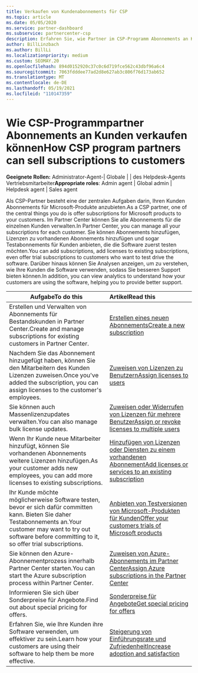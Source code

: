 ```yaml
---
title: Verkaufen von Kundenabonnements für CSP
ms.topic: article
ms.date: 05/05/2020
ms.service: partner-dashboard
ms.subservice: partnercenter-csp
description: Erfahren Sie, wie Partner im CSP-Programm Abonnements an Kunden verkaufen und diese über Partner Center verwalten können.
author: BillLinzbach
ms.author: BillLi
ms.localizationpriority: medium
ms.custom: SEOMAY.20
ms.openlocfilehash: 894d0152920c37c0c6d719fce562c43dbf96a6c4
ms.sourcegitcommit: 7063fdddee77ad2d8e627ab3c806f76d173ab652
ms.translationtype: MT
ms.contentlocale: de-DE
ms.lasthandoff: 05/19/2021
ms.locfileid: "110147359"
---
```

# <a name="how-csp-program-partners-can-sell-subscriptions-to-customers"></a><span data-ttu-id="6150a-103">Wie CSP-Programmpartner Abonnements an Kunden verkaufen können</span><span class="sxs-lookup"><span data-stu-id="6150a-103">How CSP program partners can sell subscriptions to customers</span></span>

<span data-ttu-id="6150a-104">**Geeignete Rollen:** Administrator-Agent-| Globale | | des Helpdesk-Agents Vertriebsmitarbeiter</span><span class="sxs-lookup"><span data-stu-id="6150a-104">**Appropriate roles**: Admin agent | Global admin | Helpdesk agent | Sales agent</span></span>

<span data-ttu-id="6150a-105">Als CSP-Partner besteht eine der zentralen Aufgaben darin, Ihren Kunden Abonnements für Microsoft-Produkte anzubieten.</span><span class="sxs-lookup"><span data-stu-id="6150a-105">As a CSP partner, one of the central things you do is offer subscriptions for Microsoft products to your customers.</span></span> <span data-ttu-id="6150a-106">Im Partner Center können Sie alle Abonnements für die einzelnen Kunden verwalten.</span><span class="sxs-lookup"><span data-stu-id="6150a-106">In Partner Center, you can manage all your subscriptions for each customer.</span></span> <span data-ttu-id="6150a-107">Sie können Abonnements hinzufügen, Lizenzen zu vorhandenen Abonnements hinzufügen und sogar Testabonnements für Kunden anbieten, die die Software zuerst testen möchten.</span><span class="sxs-lookup"><span data-stu-id="6150a-107">You can add subscriptions, add licenses to existing subscriptions, even offer trial subscriptions to customers who want to test drive the software.</span></span> <span data-ttu-id="6150a-108">Darüber hinaus können Sie Analysen anzeigen, um zu verstehen, wie Ihre Kunden die Software verwenden, sodass Sie besseren Support bieten können.</span><span class="sxs-lookup"><span data-stu-id="6150a-108">In addition, you can view analytics to understand how your customers are using the software, helping you to provide better support.</span></span>

|<span data-ttu-id="6150a-109">**Aufgabe**</span><span class="sxs-lookup"><span data-stu-id="6150a-109">**To do this**</span></span>   |<span data-ttu-id="6150a-110">**Artikel**</span><span class="sxs-lookup"><span data-stu-id="6150a-110">**Read this**</span></span>   |
|----------------------|:----------------------|
|<span data-ttu-id="6150a-111">Erstellen und Verwalten von Abonnements für Bestandskunden in Partner Center.</span><span class="sxs-lookup"><span data-stu-id="6150a-111">Create and manage subscriptions for existing customers in Partner Center.</span></span>|[<span data-ttu-id="6150a-112">Erstellen eines neuen Abonnements</span><span class="sxs-lookup"><span data-stu-id="6150a-112">Create a new subscription</span></span>](create-a-new-subscription.md)|
|<span data-ttu-id="6150a-113">Nachdem Sie das Abonnement hinzugefügt haben, können Sie den Mitarbeitern des Kunden Lizenzen zuweisen.</span><span class="sxs-lookup"><span data-stu-id="6150a-113">Once you've added the subscription, you can assign licenses to the customer's employees.</span></span>  |[<span data-ttu-id="6150a-114">Zuweisen von Lizenzen zu Benutzern</span><span class="sxs-lookup"><span data-stu-id="6150a-114">Assign licenses to users</span></span>](assign-licenses-to-users.md)|
|<span data-ttu-id="6150a-115">Sie können auch Massenlizenzupdates verwalten.</span><span class="sxs-lookup"><span data-stu-id="6150a-115">You can also manage bulk license updates.</span></span>   |[<span data-ttu-id="6150a-116">Zuweisen oder Widerrufen von Lizenzen für mehrere Benutzer</span><span class="sxs-lookup"><span data-stu-id="6150a-116">Assign or revoke licenses to multiple users</span></span>](bulk-license-provisioning-for-multiple-users.md)|
|<span data-ttu-id="6150a-117">Wenn Ihr Kunde neue Mitarbeiter hinzufügt, können Sie vorhandenen Abonnements weitere Lizenzen hinzufügen.</span><span class="sxs-lookup"><span data-stu-id="6150a-117">As your customer adds new employees, you can add more licenses to existing subscriptions.</span></span>   |[<span data-ttu-id="6150a-118">Hinzufügen von Lizenzen oder Diensten zu einem vorhandenen Abonnement</span><span class="sxs-lookup"><span data-stu-id="6150a-118">Add licenses or services to an existing subscription</span></span>](add-licenses-or-services-to-an-existing-subscription.md)|
|<span data-ttu-id="6150a-119">Ihr Kunde möchte möglicherweise Software testen, bevor er sich dafür committen kann. Bieten Sie daher Testabonnements an.</span><span class="sxs-lookup"><span data-stu-id="6150a-119">Your customer may want to try out software before committing to it, so offer trial subscriptions.</span></span>    |[<span data-ttu-id="6150a-120">Anbieten von Testversionen von Microsoft-Produkten für Kunden</span><span class="sxs-lookup"><span data-stu-id="6150a-120">Offer your customers trials of Microsoft products</span></span>](offer-your-customers-trials-of-microsoft-products.md)|
|<span data-ttu-id="6150a-121">Sie können den Azure-Abonnementprozess innerhalb Partner Center starten.</span><span class="sxs-lookup"><span data-stu-id="6150a-121">You can start the Azure subscription process within Partner Center.</span></span>   |[<span data-ttu-id="6150a-122">Zuweisen von Azure-Abonnements im Partner Center</span><span class="sxs-lookup"><span data-stu-id="6150a-122">Assign Azure subscriptions in the Partner Center</span></span>](assign-azure-subscriptions.md)|
|<span data-ttu-id="6150a-123">Informieren Sie sich über Sonderpreise für Angebote.</span><span class="sxs-lookup"><span data-stu-id="6150a-123">Find out about special pricing for offers.</span></span>   |[<span data-ttu-id="6150a-124">Sonderpreise für Angebote</span><span class="sxs-lookup"><span data-stu-id="6150a-124">Get special pricing for offers</span></span>](get-special-pricing-for-offers.md)|
|<span data-ttu-id="6150a-125">Erfahren Sie, wie Ihre Kunden ihre Software verwenden, um effektiver zu sein.</span><span class="sxs-lookup"><span data-stu-id="6150a-125">Learn how your customers are using their software to help them be more effective.</span></span>   | [<span data-ttu-id="6150a-126">Steigerung von Einführungsrate und Zufriedenheit</span><span class="sxs-lookup"><span data-stu-id="6150a-126">Increase adoption and satisfaction</span></span>](increasing-adoption-and-satisfaction.md)   |
